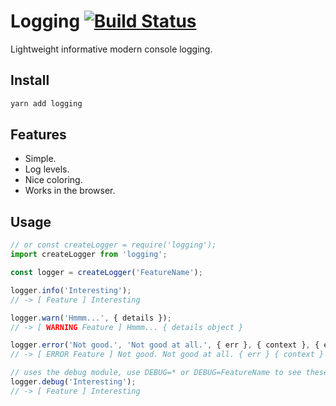 # Logging  [![Build Status](https://secure.travis-ci.org/dylang/logging.png)](https://travis-ci.org/dylang/logging)

  Lightweight informative modern console logging.

## Install

```sh
yarn add logging
```

## Features
* Simple.
* Log levels.
* Nice coloring.
* Works in the browser.

## Usage

```js
// or const createLogger = require('logging');  
import createLogger from 'logging';

const logger = createLogger('FeatureName');

logger.info('Interesting');
// -> [ Feature ] Interesting

logger.warn('Hmmm...', { details });
// -> [ WARNING Feature ] Hmmm... { details object }

logger.error('Not good.', 'Not good at all.', { err }, { context }, { etc });
// -> [ ERROR Feature ] Not good. Not good at all. { err } { context } ...

// uses the debug module, use DEBUG=* or DEBUG=FeatureName to see these items.
logger.debug('Interesting');
// -> [ Feature ] Interesting
```
